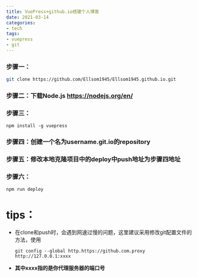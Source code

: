 ```yaml
---
title: VuePress+github.io搭建个人博客 
date: 2021-03-14 
categories:
- tech 
tags:
- vuepress
- git
---
```

### 步骤一：

```sh
git clone https://github.com/Ellsom1945/Ellsom1945.github.io.git
```



### 步骤二：下载Node.js <https://nodejs.org/en/>

### 步骤三：

```shell
npm install -g vuepress
```



### 步骤四：创建一个名为username.git.io的repository

### 步骤五：修改本地克隆项目中的deploy中push地址为步骤四地址

###  步骤六：

```shell
npm run deploy
```

# tips：

* 在clone和push时，会遇到网速过慢的问题，这里建议采用修改git配置文件的方法，使用

  ```shell
  git config --global http.https://github.com.proxy http://127.0.0.1:xxxx
  ```

* **其中xxxx指的是你代理服务器的端口号**

 